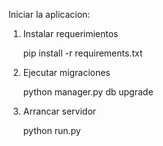 Iniciar la aplicacion:

1) Instalar requerimientos

    pip install -r requirements.txt

2) Ejecutar migraciones

    python manager.py db upgrade

3) Arrancar servidor

    python run.py